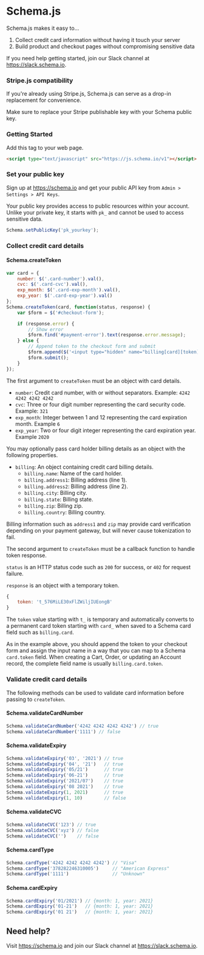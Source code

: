# Schema.js

Schema.js makes it easy to...

1. Collect credit card information without having it touch your server
2. Build product and checkout pages without compromising sensitive data

If you need help getting started, join our Slack channel at https://slack.schema.io.

### Stripe.js compatibility

If you're already using Stripe.js, Schema.js can serve as a drop-in replacement for convenience.

Make sure to replace your Stripe publishable key with your Schema public key.

### Getting Started

Add this tag to your web page.

```html
<script type="text/javascript" src="https://js.schema.io/v1"></script>
```

### Set your public key

Sign up at https://schema.io and get your public API key from `Admin > Settings > API Keys`.

Your public key provides access to public resources within your account. Unlike your private key, it starts with `pk_` and cannot be used to access sensitive data.

```javascript
Schema.setPublicKey('pk_yourkey');
```

### Collect credit card details

#### Schema.createToken

```javascript
var card = {
    number: $('.card-number').val(),
    cvc: $('.card-cvc').val(),
    exp_month: $('.card-exp-month').val(),
    exp_year: $('.card-exp-year').val()
};
Schema.createToken(card, function(status, response) {
    var $form = $('#checkout-form');

    if (response.error) {
        // Show error
        $form.find('#payment-error').text(response.error.message);
    } else {
        // Append token to the checkout form and submit
        $form.append($('<input type="hidden" name="billing[card][token]" />').val(response.token));
        $form.submit();
    }
});
```

The first argument to `createToken` must be an object with card details.

* `number`: Credit card number, with or without separators. Example: `4242 4242 4242 4242`
* `cvc`: Three or four digit number representing the card security code. Example: `321`
* `exp_month`: Integer between 1 and 12 representing the card expiration month. Example `6`
* `exp_year`: Two or four digit integer representing the card expiration year. Example `2020`

You may optionally pass card holder billing details as an object with the following properties.

* `billing`: An object containing credit card billing details.
    * `billing.name`: Name of the card holder.
    * `billing.address1`: Billing address (line 1).
    * `billing.address2`: Billing address (line 2).
    * `billing.city`: Billing city.
    * `billing.state`: Billing state.
    * `billing.zip`: Billing zip.
    * `billing.country`: Billing country.

Billing information such as `address1` and `zip` may provide card verification depending on your payment gateway, but will never cause tokenization to fail.

The second argument to `createToken` must be a callback function to handle token response.

`status` is an HTTP status code such as `200` for success, or `402` for request failure.

`response` is an object with a temporary token.

```javascript
{
    token: 't_576MiLE30xFlZWiljIUEongB'
}
```

The `token` value starting with `t_` is temporary and automatically converts to a permanent card token starting with `card_` when saved to a Schema card field such as `billing.card`.

As in the example above, you should append the token to your checkout form and assign the input name in a way that you can map to a Schema `card.token` field. When creating a Cart, Order, or updating an Account record, the complete field name is usually `billing.card.token`.

### Validate credit card details

The following methods can be used to validate card information before passing to `createToken`.

#### Schema.validateCardNumber

```javascript
Schema.validateCardNumber('4242 4242 4242 4242') // true
Schema.validateCardNumber('1111') // false
```

#### Schema.validateExpiry

```javascript
Schema.validateExpiry('03', '2021') // true
Schema.validateExpiry('04', '21')   // true
Schema.validateExpiry('05/21')      // true
Schema.validateExpiry('06-21')      // true
Schema.validateExpiry('2021/07')    // true
Schema.validateExpiry('08 2021')    // true
Schema.validateExpiry(1, 2021)      // true
Schema.validateExpiry(1, 10)        // false
```

#### Schema.validateCVC

```javascript
Schema.validateCVC('123') // true
Schema.validateCVC('xyz') // false
Schema.validateCVC('')    // false
```

#### Schema.cardType

```javascript
Schema.cardType('4242 4242 4242 4242') // "Visa"
Schema.cardType('378282246310005')     // "American Express"
Schema.cardType('1111')                // "Unknown"
```

#### Schema.cardExpiry

```javascript
Schema.cardExpiry('01/2021') // {month: 1, year: 2021}
Schema.cardExpiry('01-21')   // {month: 1, year: 2021}
Schema.cardExpiry('01 21')   // {month: 1, year: 2021}
```

## Need help?

Visit https://schema.io and join our Slack channel at https://slack.schema.io.
